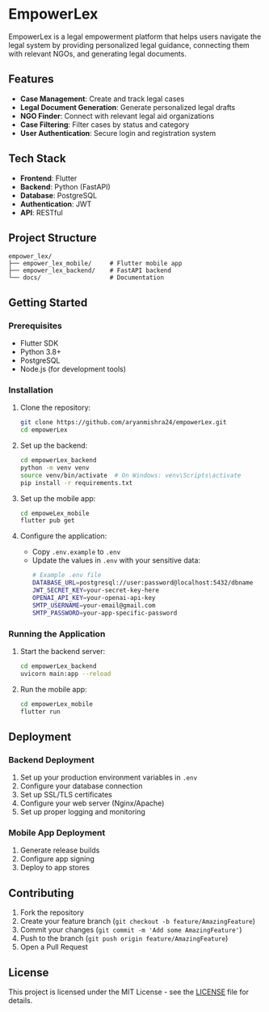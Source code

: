 # EmpowerLex

EmpowerLex is a legal empowerment platform that helps users navigate the legal system by providing personalized legal guidance, connecting them with relevant NGOs, and generating legal documents.

## Features

- **Case Management**: Create and track legal cases
- **Legal Document Generation**: Generate personalized legal drafts
- **NGO Finder**: Connect with relevant legal aid organizations
- **Case Filtering**: Filter cases by status and category
- **User Authentication**: Secure login and registration system

## Tech Stack

- **Frontend**: Flutter
- **Backend**: Python (FastAPI)
- **Database**: PostgreSQL
- **Authentication**: JWT
- **API**: RESTful

## Project Structure

```
empower_lex/
├── empower_lex_mobile/     # Flutter mobile app
├── empower_lex_backend/    # FastAPI backend
└── docs/                   # Documentation
```

## Getting Started

### Prerequisites

- Flutter SDK
- Python 3.8+
- PostgreSQL
- Node.js (for development tools)

### Installation

1. Clone the repository:
   ```bash
   git clone https://github.com/aryanmishra24/empowerLex.git
   cd empowerLex
   ```

2. Set up the backend:
   ```bash
   cd empowerLex_backend
   python -m venv venv
   source venv/bin/activate  # On Windows: venv\Scripts\activate
   pip install -r requirements.txt
   ```

3. Set up the mobile app:
   ```bash
   cd empoweLex_mobile
   flutter pub get
   ```

4. Configure the application:
   - Copy `.env.example` to `.env`
   - Update the values in `.env` with your sensitive data:
     ```bash
     # Example .env file
     DATABASE_URL=postgresql://user:password@localhost:5432/dbname
     JWT_SECRET_KEY=your-secret-key-here
     OPENAI_API_KEY=your-openai-api-key
     SMTP_USERNAME=your-email@gmail.com
     SMTP_PASSWORD=your-app-specific-password
     ```

### Running the Application

1. Start the backend server:
   ```bash
   cd empowerLex_backend
   uvicorn main:app --reload
   ```

2. Run the mobile app:
   ```bash
   cd empowerLex_mobile
   flutter run
   ```

## Deployment

### Backend Deployment
1. Set up your production environment variables in `.env`
2. Configure your database connection
3. Set up SSL/TLS certificates
4. Configure your web server (Nginx/Apache)
5. Set up proper logging and monitoring

### Mobile App Deployment
1. Generate release builds
2. Configure app signing
3. Deploy to app stores

## Contributing

1. Fork the repository
2. Create your feature branch (`git checkout -b feature/AmazingFeature`)
3. Commit your changes (`git commit -m 'Add some AmazingFeature'`)
4. Push to the branch (`git push origin feature/AmazingFeature`)
5. Open a Pull Request

## License

This project is licensed under the MIT License - see the [LICENSE](LICENSE) file for details.


